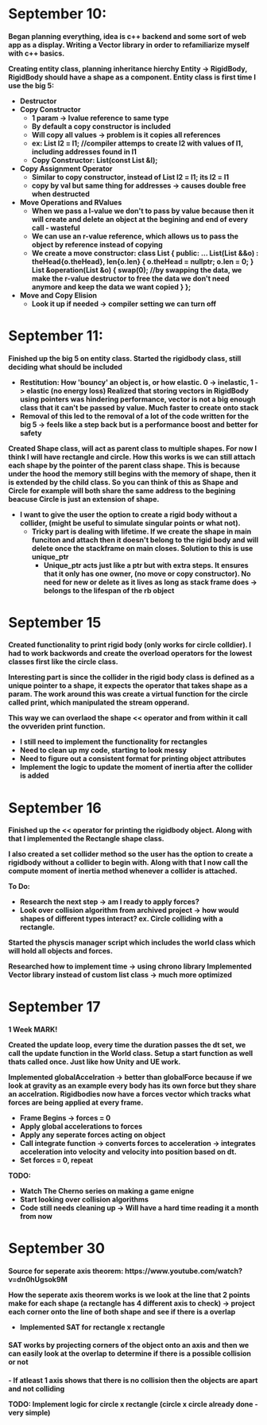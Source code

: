 <h1>September 10:
<h4>
Began planning everything, idea is c++ backend and some sort of web app as a display.
Writing a Vector library in order to refamiliarize myself with c++ basics.

Creating entity class, planning inheritance hierchy
Entity -> RigidBody, RigidBody should have a shape as a component. 
Entity class is first time I use the big 5:
- Destructor
- Copy Constructor
    - 1 param -> lvalue reference to same type
    - By default a copy constructor is included
    - Will copy all values -> problem is it copies all references 
    - ex: 
    List l2 = l1;
    //compiler attemps to create l2 with values of l1, including addresses found in l1
    - Copy Constructor:
        List(const List &l);
- Copy Assignment Operator
    - Similar to copy constructor, instead of 
    List l2 = l1; 
    its
    l2 = l1
    - copy by val but same thing for addresses -> causes double free when destructed
- Move Operations and RValues
    - When we pass a l-value we don't to pass by value because then it will create and delete an object at the begining and end of every call - wasteful
    - We can use an r-value reference, which allows us to pass the object by reference instead of copying
    - We create a move constructor:
        class List {
            public:
            ...
            List(List &&o) : theHead{o.theHead}, len{o.len} {
                o.theHead = nullptr;
                o.len = 0;
            }
            List &operation(List &o) {
                swap(0); //by swapping the data, we make the r-value destructor to free the data we don't need anymore and keep the data we want copied
            }
        };
- Move and Copy Elision
    - Look it up if needed -> compiler setting we can turn off

<h1>September 11:
<h4>
Finished up the big 5 on entity class. Started the rigidbody class, still deciding what should be included

- Restitution: How 'bouncy' an object is, or how elastic. 0 -> inelastic, 1 -> elastic (no energy loss)
Realized that storing vectors in RigidBody using pointers was hindering performance, vector is not a big enough class that it can't be passed by value. Much faster to create onto stack
- Removal of this led to the removal of a lot of the code written for the big 5 
-> feels like a step back but is a performance boost and better for safety

Created Shape class, will act as parent class to multiple shapes. For now I think I will have rectangle and circle. 
How this works is we can still attach each shape by the pointer of the parent class shape. This is because under the hood the memory still begins with the memory of shape, then it is extended by the child class. So you can think of this as Shape and Circle for example will both share the same address to the begining beacuse Circle is just an extension of shape.
- I want to give the user the option to create a rigid body without a collider, (might be useful to simulate singular points or what not).
    - Tricky part is dealing with lifetime. If we create the shape in main funciton and attach then it doesn't belong to the rigid body and will delete once the stackframe on main closes. Solution to this is use unique_ptr
        - Unique_ptr acts just like a ptr but with extra steps. It ensures that it only has one owner, (no move or copy constructor). No need for new or delete as it lives as long as stack frame does -> belongs to the lifespan of the rb object

<h1>September 15
<h4>
Created functionality to print rigid body (only works for circle colldier). I had to work backwords and create the overload operators for the lowest classes first like the circle class. 

Interesting part is since the collider in the rigid body class is 
defined as a unique pointer to a shape, it expects the operator that takes shape as a param. The work around this was create a virtual function for the circle called print, which manipulated the stream opperand. 

This way we can overlaod the shape << operator and from within it call the ovveriden print function. 
- I still need to implement the functionality for rectangles
- Need to clean up my code, starting to look messy
- Need to figure out a consistent format for printing object attributes
- Implement the logic to update the moment of inertia after the collider is added

<h1> September 16
<h4>
Finished up the << operator for printing the rigidbody object. 
Along with that I implemented the Rectangle shape class.

I also created a set collider method so the user has the option to create a rigidbody without a collider to begin with. Along with that I now call the compute moment of inertia method whenever a  collider is attached. 

To Do:
- Research the next step -> am I ready to apply forces?
- Look over collision algorithm from archived project -> how would shapes of different types interact? ex. Circle colliding with a rectangle.

Started the physcis manager script which includes the world class which will hold all objects and forces.

Researched how to implement time -> using chrono library
Implemented Vector library instead of custom list class -> much more optimized 

<h1>September 17
<h4>
1 Week MARK!


Created the update loop, every time the duration passes the dt set, we call the update function in the World class. Setup a start function as well thats called once. Just like how Unity and UE work. 

Implemented globalAccelration -> better than globalForce because if we look at gravity as an example every body has its own force but they share an accelration.
Rigidbodies now have a forces vector which tracks what forces are being applied at every frame. 
- Frame Begins -> forces = 0
- Apply global accelerations to forces
- Apply any seperate forces acting on object
- Call integrate function -> converts forces to acceleration -> integrates acceleration into velocity and velocity into position based on dt.
- Set forces = 0, repeat

TODO:
- Watch The Cherno series on making a game enigne
- Start looking over collision algorithms
- Code still needs cleaning up -> Will have a hard time reading it a month from now


<h1>September 30
<h4>
Source for seperate axis theorem: https://www.youtube.com/watch?v=dn0hUgsok9M

How the seperate axis theorem works is we look at the line that 2 points make for each shape (a rectangle has 4 different axis to check) -> project each corner onto the line of both shape and see if there is a overlap

- Implemented SAT for rectangle x rectangle
<h4>
SAT works by projecting corners of the object onto an axis and then we can easily look at the overlap to determine if there is a possible collision or not
<h4>
- If atleast 1 axis shows that there is no collision then the objects are apart and not colliding

TODO:
    Implement logic for circle x rectangle (circle x circle already done - very simple)